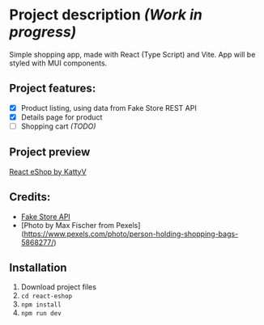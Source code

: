 # Project description *(Work in progress)*
Simple shopping app, made with React (Type Script) and Vite. App will be styled with MUI components.

## Project features:
- [x] Product listing, using data from Fake Store REST API
- [x] Details page for product
- [ ] Shopping cart *(TODO)*

## Project preview
[React eShop by KattyV](https://kattyv.github.io/react-eshop/)

## Credits:
- [Fake Store API](https://fakestoreapi.com/)
- [Photo by Max Fischer from Pexels] (https://www.pexels.com/photo/person-holding-shopping-bags-5868277/)

## Installation
1. Download project files
2. `cd react-eshop`
3. `npm install`
4. `npm run dev`
